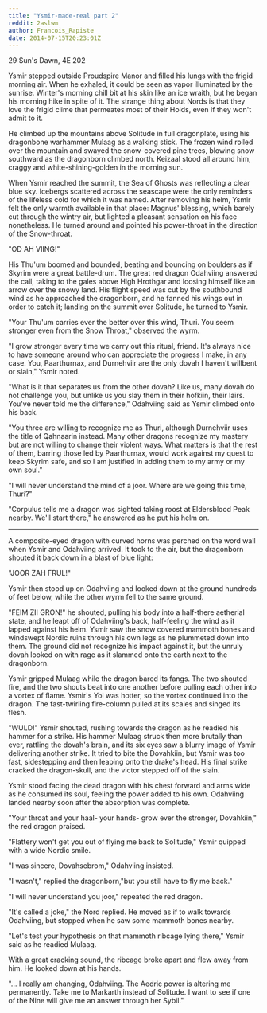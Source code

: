 ```yaml
---
title: "Ysmir-made-real part 2"
reddit: 2aslwm
author: Francois_Rapiste
date: 2014-07-15T20:23:01Z
---
```


29 Sun's Dawn, 4E 202

Ysmir stepped outside Proudspire Manor and filled his lungs with the frigid morning air. When he exhaled, it could be seen as vapor illuminated by the sunrise. Winter's morning chill bit at his skin like an ice wraith, but he began his morning hike in spite of it. The strange thing about Nords is that they love the frigid clime that permeates most of their Holds, even if they won't admit to it.

He climbed up the mountains above Solitude in full dragonplate, using his dragonbone warhammer Mulaag as a walking stick. The frozen wind rolled over the mountain and swayed the snow-covered pine trees, blowing snow southward as the dragonborn climbed north. Keizaal stood all around him, craggy and white-shining-golden in the morning sun.

When Ysmir reached the summit, the Sea of Ghosts was reflecting a clear blue sky. Icebergs scattered across the seascape were the only reminders of the lifeless cold for which it was named. After removing his helm, Ysmir felt the only warmth available in that place: Magnus' blessing, which barely cut through the wintry air, but lighted a pleasant sensation on his face nonetheless. He turned around and pointed his power-throat in the direction of the Snow-throat.

"OD AH VIING!"

His Thu'um boomed and bounded, beating and bouncing on boulders as if Skyrim were a great battle-drum. The great red dragon Odahviing answered the call, taking to the gales above High Hrothgar and loosing himself like an arrow over the snowy land. His flight speed was cut by the southbound wind as he approached the dragonborn, and he fanned his wings out in order to catch it; landing on the summit over Solitude, he turned to Ysmir.

"Your Thu'um carries ever the better over this wind, Thuri. You seem stronger even from the Snow Throat," observed the wyrm.

"I grow stronger every time we carry out this ritual, friend. It's always nice to have someone around who can appreciate the progress I make, in any case. You, Paarthurnax, and Durnehviir are the only dovah I haven't willbent or slain," Ysmir noted.

"What is it that separates us from the other dovah? Like us, many dovah do not challenge you, but unlike us you slay them in their hofkiin, their lairs. You've never told me the difference," Odahviing said as Ysmir climbed onto his back.

"You three are willing to recognize me as Thuri, although Durnehviir uses the title of Qahnaarin instead. Many other dragons recognize my mastery but are not willing to change their violent ways. What matters is that the rest of them, barring those led by Paarthurnax, would work against my quest to keep Skyrim safe, and so I am justified in adding them to my army or my own soul."

"I will never understand the mind of a joor. Where are we going this time, Thuri?"

"Corpulus tells me a dragon was sighted taking roost at Eldersblood Peak nearby. We'll start there," he answered as he put his helm on.

*****

A composite-eyed dragon with curved horns was perched on the word wall when Ysmir and Odahviing arrived. It took to the air, but the dragonborn shouted it back down in a blast of blue light:

"JOOR ZAH FRUL!"

Ysmir then stood up on Odahviing and looked down at the ground hundreds of feet below, while the other wyrm fell to the same ground.

"FEIM ZII GRON!" he shouted, pulling his body into a half-there aetherial state, and he leapt off of Odahviing's back, half-feeling the wind as it lapped against his helm. Ysmir saw the snow covered mammoth bones and windswept Nordic ruins through his own legs as he plummeted down into them. The ground did not recognize his impact against it, but the unruly dovah looked on with rage as it slammed onto the earth next to the dragonborn.

Ysmir gripped Mulaag while the dragon bared its fangs. The two shouted fire, and the two shouts beat into one another before pulling each other into a vortex of flame. Ysmir's Yol was hotter, so the vortex continued into the dragon. The fast-twirling fire-column pulled at its scales and singed its flesh.

"WULD!" Ysmir shouted, rushing towards the dragon as he readied his hammer for a strike. His hammer Mulaag struck then more brutally than ever, rattling the dovah's brain, and its six eyes saw a blurry image of Ysmir delivering another strike. It tried to bite the Dovahkiin, but Ysmir was too fast, sidestepping and then leaping onto the drake's head. His final strike cracked the dragon-skull, and the victor stepped off of the slain.

Ysmir stood facing the dead dragon with his chest forward and arms wide as he consumed its soul, feeling the power added to his own. Odahviing landed nearby soon after the absorption was complete.

"Your throat and your haal- your hands- grow ever the stronger, Dovahkiin," the red dragon praised.

"Flattery won't get you out of flying me back to Solitude," Ysmir quipped with a wide Nordic smile.

"I was sincere, Dovahsebrom," Odahviing insisted.

"I wasn't," replied the dragonborn,"but you still have to fly me back."

"I will never understand you joor," repeated the red dragon.

"It's called a joke," the Nord replied. He moved as if to walk towards Odahviing, but stopped when he saw some mammoth bones nearby.

"Let's test your hypothesis on that mammoth ribcage lying there," Ysmir said as he readied Mulaag.

With a great cracking sound, the ribcage broke apart and flew away from him. He looked down at his hands.

"... I really am changing, Odahviing. The Aedric power is altering me permanently. Take me to Markarth instead of Solitude. I want to see if one of the Nine will give me an answer through her Sybil."

